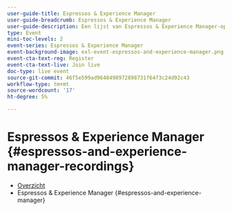```yaml
---
user-guide-title: Espressos & Experience Manager
user-guide-breadcrumb: Espressos & Experience Manager
user-guide-description: Een lijst van Espressos & Experience Manager-opnamen
type: Event
mini-toc-levels: 2
event-series: Espressos & Experience Manager
event-background-image: exl-event-espressos-and-experience-manager.png
event-cta-text-reg: Register
event-cta-text-live: Join live
doc-type: live event
source-git-commit: 46f5e599ad9648498972898731f64f3c24d92c43
workflow-type: tm+mt
source-wordcount: '17'
ht-degree: 5%

---
```



# Espressos &amp; Experience Manager {#espressos-and-experience-manager-recordings}

+ [Overzicht](overview.md)
+ Espressos &amp; Experience Manager {#espressos-and-experience-manager}

